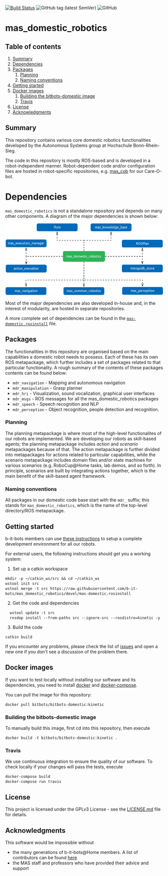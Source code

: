[![Build Status](https://travis-ci.org/b-it-bots/mas_domestic_robotics.svg?branch=kinetic)](https://travis-ci.org/b-it-bots/mas_domestic_robotics)
![GitHub tag (latest SemVer)](https://img.shields.io/github/tag/b-it-bots/mas_domestic_robotics.svg?label=version)
![GitHub](https://img.shields.io/github/license/b-it-bots/mas_domestic_robotics.svg)

# mas_domestic_robotics

## Table of contents

1. [Summary](#summary)
2. [Dependencies](#dependencies)
3. [Packages](#packages)
    1. [Planning](#planning)
    2. [Naming conventions](#naming-conventions)
4. [Getting started](#getting-started)
5. [Docker images](#docker-images)
    1. [Building the bitbots-domestic image](#building-the-bitbots-domestic-image)
    2. [Travis](#travis)
6. [License](#license)
6. [Acknowledgments](#acknowledgments)

## Summary

This repository contains various core domestic robotics functionalities developed by the Autonomous Systems group at Hochschule Bonn-Rhein-Sieg.

The code in this repository is mostly ROS-based and is developed in a robot-independent manner. Robot-dependent code and/or configuration files are hosted in robot-specific repositories, e.g. [mas_cob](https://github.com/b-it-bots/mas_cob) for our Care-O-bot.

# Dependencies

`mas_domestic_robotics` is not a standalone repository and depends on many other components. A diagram of the major dependencies is shown below:

![mas_domestic_robotics repository dependency diagram](docs/images/repo_dependency_diagram.png)

Most of the major dependencies are also developed in-house and, in the interest of modularity, are hosted in separate repositories.

A more complete set of dependencies can be found in the [`mas-domestic.rosinstall`](mas-domestic.rosinstall) file.

## Packages

The functionalities in this repository are organised based on the main capabilities a domestic robot needs to possess. Each of these has its own ROS metapackage, which further includes a set of packages related to that particular functionality. A rough summary of the contents of these packages contents can be found below:

* `mdr_navigation` - Mapping and autonomous navigation
* `mdr_manipulation` - Grasp planner
* `mdr_hri` - Visualization, sound vocalization, graphical user interfaces
* `mdr_msgs` - ROS messages for all the mas_domestic_robotics packages
* `mdr_speech` - Speech recognition and NLP
* `mdr_perception` - Object recognition, people detection and recognition.

### Planning

The planning metapackage is where most of the high-level functionalites of our robots are implemented. We are developing our robots as skill-based agents; the planning metapackage includes *action* and *scenario* metapackages because of that. The action metapackage is further divided into metapackages for actions related to particular capabilities, while the scenario metapackage includes domain files and/or state machines for various scenarios (e.g. RoboCup@Home tasks, lab demos, and so forth). In principle, scenarios are built by integrating actions together, which is the main benefit of the skill-based agent framework.

### Naming conventions

All packages in our domestic code base start with the `mdr_` suffix; this stands for `mas_domestic_robotics`, which is the name of the top-level directory/ROS metapackage.

## Getting started

b-it-bots members can use [these instructions](https://github.com/b-it-bots/dev-env#setup) to setup a complete development environment for all our robots.

For external users, the following instructions should get you a working system:

1. Set up a catkin workspace

  ```
  mkdir -p ~/catkin_ws/src && cd ~/catkin_ws
  wstool init src
  wstool merge -t src https://raw.githubusercontent.com/b-it-bots/mas_domestic_robotics/devel/mas-domestic.rosinstall
  ```
2. Get the code and dependencies

  ```
    wstool update -t src
    rosdep install --from-paths src --ignore-src --rosdistro=kinetic -y
  ```
3. Build the code

  ```
  catkin build
  ```

If you encounter any problems, please check the list of [issues](https://github.com/b-it-bots/mas_domestic_robotics/issues) and open a new one if you don't see a discussion of the problem there.

## Docker images

If you want to test locally without installing our software and its dependencies, you need to install [docker](https://docs.docker.com/install/linux/docker-ce/ubuntu/) and [docker-compose](https://docs.docker.com/compose/install/).

You can pull the image for this repository:

```
docker pull bitbots/bitbots-domestic:kinetic
```

### Building the bitbots-domestic image

To manually build this image, first cd into this repository, then execute

```
docker build -t bitbots/bitbots-domestic:kinetic .
```

### Travis

We use continuous integration to ensure the quality of our software. To check locally if your changes will pass the tests, execute

```
docker-compose build
docker-compose run travis
```

## License

This project is licensed under the GPLv3 License - see the [LICENSE.md](LICENSE.md) file for details.

## Acknowledgments

This software would be impossible without
* the many generations of b-it-bots@Home members. A list of contributors can be found [here](https://github.com/b-it-bots/mas_domestic_robotics/graphs/contributors)
* the MAS staff and professors who have provided their advice and support
